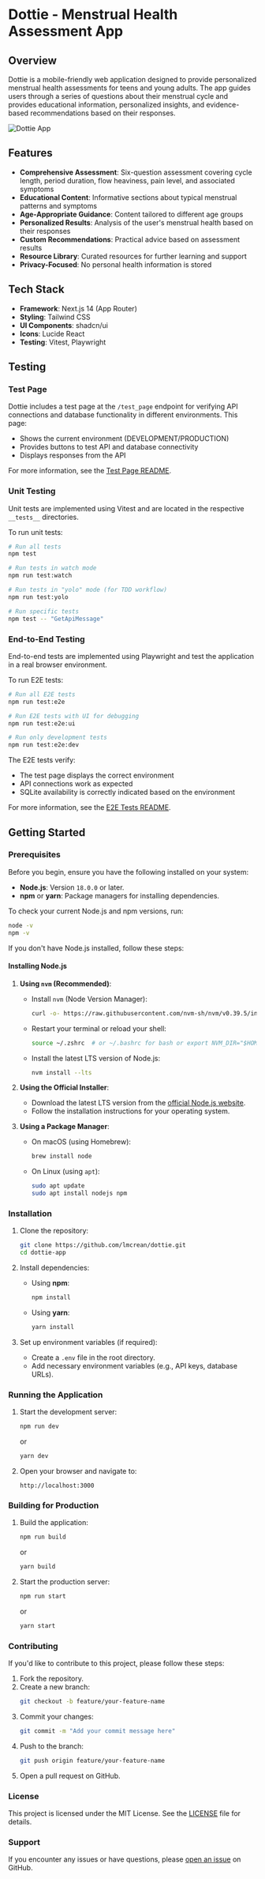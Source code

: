 # Dottie - Menstrual Health Assessment App

## Overview

Dottie is a mobile-friendly web application designed to provide personalized menstrual health assessments for teens and young adults. The app guides users through a series of questions about their menstrual cycle and provides educational information, personalized insights, and evidence-based recommendations based on their responses.

![Dottie App](https://placeholder.svg?height=300&width=150)

## Features

- **Comprehensive Assessment**: Six-question assessment covering cycle length, period duration, flow heaviness, pain level, and associated symptoms
- **Educational Content**: Informative sections about typical menstrual patterns and symptoms
- **Age-Appropriate Guidance**: Content tailored to different age groups
- **Personalized Results**: Analysis of the user's menstrual health based on their responses
- **Custom Recommendations**: Practical advice based on assessment results
- **Resource Library**: Curated resources for further learning and support
- **Privacy-Focused**: No personal health information is stored

## Tech Stack

- **Framework**: Next.js 14 (App Router)
- **Styling**: Tailwind CSS
- **UI Components**: shadcn/ui
- **Icons**: Lucide React
- **Testing**: Vitest, Playwright

## Testing

### Test Page

Dottie includes a test page at the `/test_page` endpoint for verifying API connections and database functionality in different environments. This page:

- Shows the current environment (DEVELOPMENT/PRODUCTION)
- Provides buttons to test API and database connectivity 
- Displays responses from the API

For more information, see the [Test Page README](app/test_page/README.md).

### Unit Testing

Unit tests are implemented using Vitest and are located in the respective `__tests__` directories.

To run unit tests:

```bash
# Run all tests
npm test

# Run tests in watch mode
npm run test:watch

# Run tests in "yolo" mode (for TDD workflow)
npm run test:yolo

# Run specific tests
npm test -- "GetApiMessage"
```

### End-to-End Testing

End-to-end tests are implemented using Playwright and test the application in a real browser environment.

To run E2E tests:

```bash
# Run all E2E tests
npm run test:e2e

# Run E2E tests with UI for debugging
npm run test:e2e:ui

# Run only development tests
npm run test:e2e:dev
```

The E2E tests verify:
- The test page displays the correct environment
- API connections work as expected
- SQLite availability is correctly indicated based on the environment

For more information, see the [E2E Tests README](app/test_page/__tests__/e2e/README.md).

## Getting Started

### Prerequisites

Before you begin, ensure you have the following installed on your system:

- **Node.js**: Version `18.0.0` or later.
- **npm** or **yarn**: Package managers for installing dependencies.

To check your current Node.js and npm versions, run:
```bash
node -v
npm -v
```

If you don't have Node.js installed, follow these steps:

#### **Installing Node.js**

1. **Using `nvm` (Recommended)**:
   - Install `nvm` (Node Version Manager):
     ```bash
     curl -o- https://raw.githubusercontent.com/nvm-sh/nvm/v0.39.5/install.sh | bash
     ```
   - Restart your terminal or reload your shell:
     ```bash
     source ~/.zshrc  # or ~/.bashrc for bash or export NVM_DIR="$HOME/.nvm" [ -s "$NVM_DIR/nvm.sh" ] && \. "$NVM_DIR/nvm.sh"  # This loads nvm[ -s "$NVM_DIR/bash_completion" ] && \. "$NVM_DIR/bash_completion"  # This loads nvm bash_completion
     ```
   - Install the latest LTS version of Node.js:
     ```bash
     nvm install --lts
     ```

2. **Using the Official Installer**:
   - Download the latest LTS version from the [official Node.js website](https://nodejs.org/).
   - Follow the installation instructions for your operating system.

3. **Using a Package Manager**:
   - On macOS (using Homebrew):
     ```bash
     brew install node
     ```
   - On Linux (using `apt`):
     ```bash
     sudo apt update
     sudo apt install nodejs npm
     ```

### Installation

1. Clone the repository:
   ```bash
   git clone https://github.com/lmcrean/dottie.git
   cd dottie-app
   ```

2. Install dependencies:
   - Using **npm**:
     ```bash
     npm install
     ```
   - Using **yarn**:
     ```bash
     yarn install
     ```

3. Set up environment variables (if required):
   - Create a `.env` file in the root directory.
   - Add necessary environment variables (e.g., API keys, database URLs).

### Running the Application

1. Start the development server:
   ```bash
   npm run dev
   ```
   or
   ```bash
   yarn dev
   ```

2. Open your browser and navigate to:
   ```
   http://localhost:3000
   ```

### Building for Production

1. Build the application:
   ```bash
   npm run build
   ```
   or
   ```bash
   yarn build
   ```

2. Start the production server:
   ```bash
   npm run start
   ```
   or
   ```bash
   yarn start
   ```

### Contributing

If you'd like to contribute to this project, please follow these steps:

1. Fork the repository.
2. Create a new branch:
   ```bash
   git checkout -b feature/your-feature-name
   ```
3. Commit your changes:
   ```bash
   git commit -m "Add your commit message here"
   ```
4. Push to the branch:
   ```bash
   git push origin feature/your-feature-name
   ```
5. Open a pull request on GitHub.

### License

This project is licensed under the MIT License. See the [LICENSE](LICENSE) file for details.

### Support

If you encounter any issues or have questions, please [open an issue](https://github.com/lmcrean/dottie.git/issues) on GitHub.